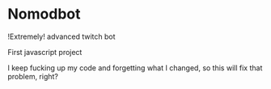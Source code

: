 # Nomodbot
!Extremely! advanced twitch bot

First javascript project

I keep fucking up my code and forgetting what I changed, so this will fix that problem, right?
